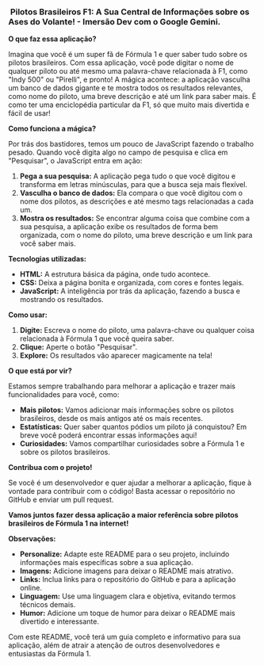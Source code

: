 
### ️ **Pilotos Brasileiros F1: A Sua Central de Informações sobre os Ases do Volante! - Imersão Dev com o Google Gemini.**

**O que faz essa aplicação?**

Imagina que você é um super fã de Fórmula 1 e quer saber tudo sobre os pilotos brasileiros. Com essa aplicação, você pode digitar o nome de qualquer piloto ou até mesmo uma palavra-chave relacionada à F1, como "Indy 500" ou "Pirelli", e pronto! A mágica acontece: a aplicação vasculha um banco de dados gigante e te mostra todos os resultados relevantes, como nome do piloto, uma breve descrição e até um link para saber mais. É como ter uma enciclopédia particular da F1, só que muito mais divertida e fácil de usar!

**Como funciona a mágica?**

Por trás dos bastidores, temos um pouco de JavaScript fazendo o trabalho pesado. Quando você digita algo no campo de pesquisa e clica em "Pesquisar", o JavaScript entra em ação:

1. **Pega a sua pesquisa:** A aplicação pega tudo o que você digitou e transforma em letras minúsculas, para que a busca seja mais flexível.
2. **Vasculha o banco de dados:** Ela compara o que você digitou com o nome dos pilotos, as descrições e até mesmo tags relacionadas a cada um.
3. **Mostra os resultados:** Se encontrar alguma coisa que combine com a sua pesquisa, a aplicação exibe os resultados de forma bem organizada, com o nome do piloto, uma breve descrição e um link para você saber mais.

**Tecnologias utilizadas:**

* **HTML:** A estrutura básica da página, onde tudo acontece.
* **CSS:** Deixa a página bonita e organizada, com cores e fontes legais.
* **JavaScript:** A inteligência por trás da aplicação, fazendo a busca e mostrando os resultados.

**Como usar:**

1. **Digite:** Escreva o nome do piloto, uma palavra-chave ou qualquer coisa relacionada à Fórmula 1 que você queira saber.
2. **Clique:** Aperte o botão "Pesquisar".
3. **Explore:** Os resultados vão aparecer magicamente na tela!

**O que está por vir?**

Estamos sempre trabalhando para melhorar a aplicação e trazer mais funcionalidades para você, como:

* **Mais pilotos:** Vamos adicionar mais informações sobre os pilotos brasileiros, desde os mais antigos até os mais recentes.
* **Estatísticas:** Quer saber quantos pódios um piloto já conquistou? Em breve você poderá encontrar essas informações aqui!
* **Curiosidades:** Vamos compartilhar curiosidades sobre a Fórmula 1 e sobre os pilotos brasileiros.

**Contribua com o projeto!**

Se você é um desenvolvedor e quer ajudar a melhorar a aplicação, fique à vontade para contribuir com o código! Basta acessar o repositório no GitHub e enviar um pull request.

**Vamos juntos fazer dessa aplicação a maior referência sobre pilotos brasileiros de Fórmula 1 na internet!** 

**Observações:**

* **Personalize:** Adapte este README para o seu projeto, incluindo informações mais específicas sobre a sua aplicação.
* **Imagens:** Adicione imagens para deixar o README mais atrativo.
* **Links:** Inclua links para o repositório do GitHub e para a aplicação online.
* **Linguagem:** Use uma linguagem clara e objetiva, evitando termos técnicos demais.
* **Humor:** Adicione um toque de humor para deixar o README mais divertido e interessante.

Com este README, você terá um guia completo e informativo para sua aplicação, além de atrair a atenção de outros desenvolvedores e entusiastas da Fórmula 1.
```
